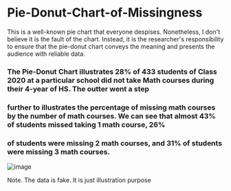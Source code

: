 # Pie-Donut-Chart-of-Missingness
This is a well-known pie chart that everyone despises. Nonetheless, I don't believe it is the fault of the chart. Instead, it is the researcher's responsibility to ensure that the pie-donut chart conveys the meaning and presents the audience with reliable data.
### The Pie-Donut Chart illustrates 28% of 433 students of Class 2020 at a particular school did not take Math courses during their 4-year of HS. The outter went a step
### further to illustrates the percentage of missing math courses by the number of math courses. We can see that almost 43% of students missed taking 1 math course, 26% 
### of students were missing 2 math courses, and 31% of students were missing 3 math courses. 
![image](https://user-images.githubusercontent.com/71402093/161159597-16938737-a36b-4a67-810f-1b410068f8bb.png)

Note. The data is fake. It is just illustration purpose
